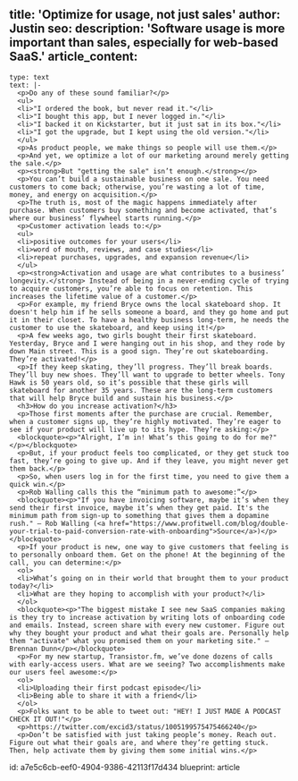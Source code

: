 title: 'Optimize for usage, not just sales'
author: Justin
seo:
  description: 'Software usage is more important than sales, especially for web-based SaaS.'
article_content:
  -
    type: text
    text: |-
      <p>Do any of these sound familiar?</p>
      <ul>
      <li>"I ordered the book, but never read it."</li>
      <li>"I bought this app, but I never logged in."</li>
      <li>"I backed it on Kickstarter, but it just sat in its box."</li>
      <li>"I got the upgrade, but I kept using the old version."</li>
      </ul>
      <p>As product people, we make things so people will use them.</p>
      <p>And yet, we optimize a lot of our marketing around merely getting the sale.</p>
      <p><strong>But "getting the sale" isn’t enough.</strong></p>
      <p>You can’t build a sustainable business on one sale. You need customers to come back; otherwise, you’re wasting a lot of time, money, and energy on acquisition.</p>
      <p>The truth is, most of the magic happens immediately after purchase. When customers buy something and become activated, that’s where our business’ flywheel starts running.</p>
      <p>Customer activation leads to:</p>
      <ul>
      <li>positive outcomes for your users</li>
      <li>word of mouth, reviews, and case studies</li>
      <li>repeat purchases, upgrades, and expansion revenue</li>
      </ul>
      <p><strong>Activation and usage are what contributes to a business’ longevity.</strong> Instead of being in a never-ending cycle of trying to acquire customers, you’re able to focus on retention. This increases the lifetime value of a customer.</p>
      <p>For example, my friend Bryce owns the local skateboard shop. It doesn't help him if he sells someone a board, and they go home and put it in their closet. To have a healthy business long-term, he needs the customer to use the skateboard, and keep using it!</p>
      <p>A few weeks ago, two girls bought their first skateboard. Yesterday, Bryce and I were hanging out in his shop, and they rode by down Main street. This is a good sign. They’re out skateboarding. They’re activated!</p>
      <p>If they keep skating, they’ll progress. They’ll break boards. They’ll buy new shoes. They’ll want to upgrade to better wheels. Tony Hawk is 50 years old, so it’s possible that these girls will skateboard for another 35 years. These are the long-term customers that will help Bryce build and sustain his business.</p>
      <h3>How do you increase activation?</h3>
      <p>Those first moments after the purchase are crucial. Remember, when a customer signs up, they’re highly motivated. They’re eager to see if your product will live up to its hype. They’re asking:</p>
      <blockquote><p>"Alright, I’m in! What’s this going to do for me?"</p></blockquote>
      <p>But, if your product feels too complicated, or they get stuck too fast, they’re going to give up. And if they leave, you might never get them back.</p>
      <p>So, when users log in for the first time, you need to give them a quick win.</p>
      <p>Rob Walling calls this the “minimum path to awesome:”</p>
      <blockquote><p>"If you have invoicing software, maybe it’s when they send their first invoice, maybe it’s when they get paid. It's the minimum path from sign-up to something that gives them a dopamine rush." – Rob Walling (<a href="https://www.profitwell.com/blog/double-your-trial-to-paid-conversion-rate-with-onboarding">Source</a>)</p></blockquote>
      <p>If your product is new, one way to give customers that feeling is to personally onboard them. Get on the phone! At the beginning of the call, you can determine:</p>
      <ol>
      <li>What’s going on in their world that brought them to your product today?</li>
      <li>What are they hoping to accomplish with your product?</li>
      </ol>
      <blockquote><p>"The biggest mistake I see new SaaS companies making is they try to increase activation by writing lots of onboarding code and emails. Instead, screen share with every new customer. Figure out why they bought your product and what their goals are. Personally help them "activate" what you promised them on your marketing site." – Brennan Dunn</p></blockquote>
      <p>For my new startup, Transistor.fm, we’ve done dozens of calls with early-access users. What are we seeing? Two accomplishments make our users feel awesome:</p>
      <ol>
      <li>Uploading their first podcast episode</li>
      <li>Being able to share it with a friend</li>
      </ol>
      <p>Folks want to be able to tweet out: "HEY! I JUST MADE A PODCAST CHECK IT OUT!"</p>
      <p>https://twitter.com/excid3/status/1005199575475466240</p>
      <p>Don’t be satisfied with just taking people’s money. Reach out. Figure out what their goals are, and where they’re getting stuck. Then, help activate them by giving them some initial wins.</p>
id: a7e5c6cb-eef0-4904-9386-42113f17d434
blueprint: article
